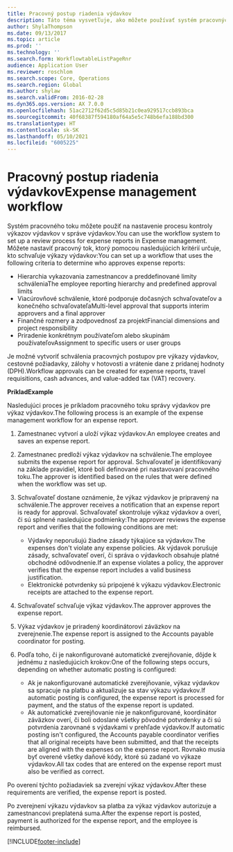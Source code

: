 ```yaml
---
title: Pracovný postup riadenia výdavkov
description: Táto téma vysvetľuje, ako môžete používať systém pracovných tokov v aplikácii Microsoft Dynamics 365 Finance na nastavenie procesu kontroly výkazov výdavkov v správe výdavkov.
author: ShylaThompson
ms.date: 09/13/2017
ms.topic: article
ms.prod: ''
ms.technology: ''
ms.search.form: WorkflowtableListPageRnr
audience: Application User
ms.reviewer: roschlom
ms.search.scope: Core, Operations
ms.search.region: Global
ms.author: shylaw
ms.search.validFrom: 2016-02-28
ms.dyn365.ops.version: AX 7.0.0
ms.openlocfilehash: 51ac2712f62d5c5d85b21c0ea929517ccb893bca
ms.sourcegitcommit: 40f68387f594180af64a5e5c748b6efa188bd300
ms.translationtype: HT
ms.contentlocale: sk-SK
ms.lasthandoff: 05/10/2021
ms.locfileid: "6005225"
---
```

# <a name="expense-management-workflow"></a><span data-ttu-id="4deeb-103">Pracovný postup riadenia výdavkov</span><span class="sxs-lookup"><span data-stu-id="4deeb-103">Expense management workflow</span></span>

<span data-ttu-id="4deeb-104">Systém pracovného toku môžete použiť na nastavenie procesu kontroly výkazov výdavkov v správe výdavkov.</span><span class="sxs-lookup"><span data-stu-id="4deeb-104">You can use the workflow system to set up a review process for expense reports in Expense management.</span></span> <span data-ttu-id="4deeb-105">Môžete nastaviť pracovný tok, ktorý pomocou nasledujúcich kritérií určuje, kto schvaľuje výkazy výdavkov:</span><span class="sxs-lookup"><span data-stu-id="4deeb-105">You can set up a workflow that uses the following criteria to determine who approves expense reports:</span></span>

- <span data-ttu-id="4deeb-106">Hierarchia vykazovania zamestnancov a preddefinované limity schválenia</span><span class="sxs-lookup"><span data-stu-id="4deeb-106">The employee reporting hierarchy and predefined approval limits</span></span>
- <span data-ttu-id="4deeb-107">Viacúrovňové schválenie, ktoré podporuje dočasných schvaľovateľov a konečného schvaľovateľa</span><span class="sxs-lookup"><span data-stu-id="4deeb-107">Multi-level approval that supports interim approvers and a final approver</span></span>
- <span data-ttu-id="4deeb-108">Finančné rozmery a zodpovednosť za projekt</span><span class="sxs-lookup"><span data-stu-id="4deeb-108">Financial dimensions and project responsibility</span></span>
- <span data-ttu-id="4deeb-109">Priradenie konkrétnym používateľom alebo skupinám používateľov</span><span class="sxs-lookup"><span data-stu-id="4deeb-109">Assignment to specific users or user groups</span></span>

<span data-ttu-id="4deeb-110">Je možné vytvoriť schválenia pracovných postupov pre výkazy výdavkov, cestovné požiadavky, zálohy v hotovosti a vrátenie dane z pridanej hodnoty (DPH).</span><span class="sxs-lookup"><span data-stu-id="4deeb-110">Workflow approvals can be created for expense reports, travel requisitions, cash advances, and value-added tax (VAT) recovery.</span></span>

<span data-ttu-id="4deeb-111">**Príklad**</span><span class="sxs-lookup"><span data-stu-id="4deeb-111">**Example**</span></span>

<span data-ttu-id="4deeb-112">Nasledujúci proces je príkladom pracovného toku správy výdavkov pre výkaz výdavkov.</span><span class="sxs-lookup"><span data-stu-id="4deeb-112">The following process is an example of the expense management workflow for an expense report.</span></span>

1. <span data-ttu-id="4deeb-113">Zamestnanec vytvorí a uloží výkaz výdavkov.</span><span class="sxs-lookup"><span data-stu-id="4deeb-113">An employee creates and saves an expense report.</span></span>
2. <span data-ttu-id="4deeb-114">Zamestnanec predloží výkaz výdavkov na schválenie.</span><span class="sxs-lookup"><span data-stu-id="4deeb-114">The employee submits the expense report for approval.</span></span> <span data-ttu-id="4deeb-115">Schvaľovateľ je identifikovaný na základe pravidiel, ktoré boli definované pri nastavovaní pracovného toku.</span><span class="sxs-lookup"><span data-stu-id="4deeb-115">The approver is identified based on the rules that were defined when the workflow was set up.</span></span>
3. <span data-ttu-id="4deeb-116">Schvaľovateľ dostane oznámenie, že výkaz výdavkov je pripravený na schválenie.</span><span class="sxs-lookup"><span data-stu-id="4deeb-116">The approver receives a notification that an expense report is ready for approval.</span></span> <span data-ttu-id="4deeb-117">Schvaľovateľ skontroluje výkaz výdavkov a overí, či sú splnené nasledujúce podmienky:</span><span class="sxs-lookup"><span data-stu-id="4deeb-117">The approver reviews the expense report and verifies that the following conditions are met:</span></span>

    - <span data-ttu-id="4deeb-118">Výdavky neporušujú žiadne zásady týkajúce sa výdavkov.</span><span class="sxs-lookup"><span data-stu-id="4deeb-118">The expenses don't violate any expense policies.</span></span> <span data-ttu-id="4deeb-119">Ak výdavok porušuje zásady, schvaľovateľ overí, či správa o výdavkoch obsahuje platné obchodné odôvodnenie.</span><span class="sxs-lookup"><span data-stu-id="4deeb-119">If an expense violates a policy, the approver verifies that the expense report includes a valid business justification.</span></span>
    - <span data-ttu-id="4deeb-120">Elektronické potvrdenky sú pripojené k výkazu výdavkov.</span><span class="sxs-lookup"><span data-stu-id="4deeb-120">Electronic receipts are attached to the expense report.</span></span>

4. <span data-ttu-id="4deeb-121">Schvaľovateľ schvaľuje výkaz výdavkov.</span><span class="sxs-lookup"><span data-stu-id="4deeb-121">The approver approves the expense report.</span></span>
5. <span data-ttu-id="4deeb-122">Výkaz výdavkov je priradený koordinátorovi záväzkov na zverejnenie.</span><span class="sxs-lookup"><span data-stu-id="4deeb-122">The expense report is assigned to the Accounts payable coordinator for posting.</span></span>
6. <span data-ttu-id="4deeb-123">Podľa toho, či je nakonfigurované automatické zverejňovanie, dôjde k jednému z nasledujúcich krokov:</span><span class="sxs-lookup"><span data-stu-id="4deeb-123">One of the following steps occurs, depending on whether automatic posting is configured:</span></span>

    - <span data-ttu-id="4deeb-124">Ak je nakonfigurované automatické zverejňovanie, výkaz výdavkov sa spracuje na platbu a aktualizuje sa stav výkazu výdavkov.</span><span class="sxs-lookup"><span data-stu-id="4deeb-124">If automatic posting is configured, the expense report is processed for payment, and the status of the expense report is updated.</span></span>
    - <span data-ttu-id="4deeb-125">Ak automatické zverejňovanie nie je nakonfigurované, koordinátor záväzkov overí, či boli odoslané všetky pôvodné potvrdenky a či sú potvrdenia zarovnané s výdavkami v prehľade výdavkov.</span><span class="sxs-lookup"><span data-stu-id="4deeb-125">If automatic posting isn't configured, the Accounts payable coordinator verifies that all original receipts have been submitted, and that the receipts are aligned with the expenses on the expense report.</span></span> <span data-ttu-id="4deeb-126">Rovnako musia byť overené všetky daňové kódy, ktoré sú zadané vo výkaze výdavkov.</span><span class="sxs-lookup"><span data-stu-id="4deeb-126">All tax codes that are entered on the expense report must also be verified as correct.</span></span>

<span data-ttu-id="4deeb-127">Po overení týchto požiadaviek sa zverejní výkaz výdavkov.</span><span class="sxs-lookup"><span data-stu-id="4deeb-127">After these requirements are verified, the expense report is posted.</span></span>

<span data-ttu-id="4deeb-128">Po zverejnení výkazu výdavkov sa platba za výkaz výdavkov autorizuje a zamestnancovi preplatená suma.</span><span class="sxs-lookup"><span data-stu-id="4deeb-128">After the expense report is posted, payment is authorized for the expense report, and the employee is reimbursed.</span></span>


[!INCLUDE[footer-include](../includes/footer-banner.md)]